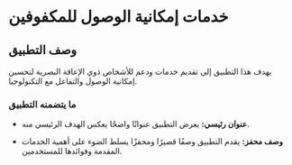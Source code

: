 # خدمات إمكانية الوصول للمكفوفين

## وصف التطبيق

يهدف هذا التطبيق إلى تقديم خدمات ودعم للأشخاص ذوي الإعاقة البصرية لتحسين إمكانية الوصول والتفاعل مع التكنولوجيا.

### ما يتضمنه التطبيق

- **عنوان رئيسي:** يعرض التطبيق عنوانًا واضحًا يعكس الهدف الرئيسي منه.

- **وصف محفز:** يقدم التطبيق وصفًا قصيرًا ومحفزًا يسلط الضوء على أهمية الخدمات المقدمة وفوائدها للمستخدمين.
